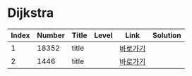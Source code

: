 # Dijkstra

| Index | Number | Title | Level | Link                                              | Solution |
| ----- | ------ | ----- | ----- | ------------------------------------------------- | -------- |
| 1     | 18352  | title |       | [바로가기](https://www.acmicpc.net/problem/18352) |          |
| 2     | 1446   | title |       | [바로가기](https://www.acmicpc.net/problem/1446)  |          |
